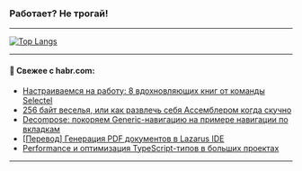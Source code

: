 ### Работает? Не трогай!

---
<!--
#### 🛠️ Technical stack:

![Java](https://img.shields.io/badge/Java-informational?logo=Oracle&style=flat&logoColor=white&color=FF4500)
![Kotlin](https://img.shields.io/badge/Kotlin-informational?logo=Kotlin&style=flat&logoColor=white&color=774D97)
![TS](https://img.shields.io/badge/TypeScript-informational?logo=typeScript&style=flat&logoColor=black&color=017acc)
![Python](https://img.shields.io/badge/Python-informational?logo=Python&style=flat&logoColor=black&color=ffdd54) <br>
![Spring](https://img.shields.io/badge/Spring-informational?logo=Spring&style=flat&logoColor=white&color=6DB33F) 
![SpringBoot](https://img.shields.io/badge/SpringBoot-informational?logo=SpringBoot&style=flat&logoColor=white&color=6DB33F)
![Nest](https://img.shields.io/badge/NestJS-informational?logo=NestJS&style=flat&logoColor=white&color=E0234E) 
![NodeJS](https://img.shields.io/badge/NodeJS-informational?logo=node.js&style=flat&logoColor=white&color=70A760)<br>
![PostgreSQL](https://img.shields.io/badge/PostgreSQL-informational?logo=PostgreSQL&style=flat&logoColor=white&color=DAA520)
![MongoDB](https://img.shields.io/badge/MongoDB-informational?logo=MongoDB&style=flat&logoColor=white&color=870000)
![Apache](https://img.shields.io/badge/Apache-informational?logo=apache&style=flat&logoColor=white&color=f74e28)

___ 
-->

<!--- #### 🛠️ : --->

[![Top Langs](https://github-readme-stats-82jvfl3w3-advtsettinggmailcoms-projects.vercel.app/api/top-langs/?username=zloylis&langs_count=10&hide_title=true&title_color=e6edf3&size_weight=0.5&count_weight=0.5&layout=compact&hide_progress=true&hide_border=true&theme=dracula)](https://github.com/zloylis)

<!---


####  :octocat:&nbsp;&nbsp; Статистика:

![GitHub stats](https://github-readme-stats-u2qms2cxw-advtsettinggmailcoms-projects.vercel.app/api?username=zloylis&show_icons=true&hide_border=true&theme=dracula&title_color=e6edf3&include_all_commits=true&count_private=true&hide_rank=false&hide_title=true&rank_icon=github)
-->
---

#### 💬 Свежее с habr.com:

<!-- BLOG-POST-LIST:START -->
- [Настраиваемся на работу: 8 вдохновляющих книг от команды Selectel](https://habr.com/ru/companies/selectel/articles/872196/?utm_source=habrahabr&utm_medium=rss&utm_campaign=872196)
- [256 байт веселья, или как развлечь себя Ассемблером когда скучно](https://habr.com/ru/articles/872184/?utm_source=habrahabr&utm_medium=rss&utm_campaign=872184)
- [Decompose: покоряем Generic-навигацию на примере навигации по вкладкам](https://habr.com/ru/articles/872164/?utm_source=habrahabr&utm_medium=rss&utm_campaign=872164)
- [[Перевод] Генерация PDF документов в Lazarus IDE](https://habr.com/ru/articles/872142/?utm_source=habrahabr&utm_medium=rss&utm_campaign=872142)
- [Performance и оптимизация TypeScript-типов в больших проектах](https://habr.com/ru/articles/871436/?utm_source=habrahabr&utm_medium=rss&utm_campaign=871436)
<!-- BLOG-POST-LIST:END -->

---
